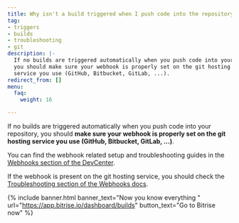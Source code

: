 ```yaml
---
title: Why isn't a build triggered when I push code into the repository?
tag:
- triggers
- builds
- troubleshooting
- git
description: |-
  If no builds are triggered automatically when you push code into your repository,
  you should make sure your webhook is properly set on the git hosting
  service you use (GitHub, Bitbucket, GitLab, ...).
redirect_from: []
menu:
  faq:
    weight: 16

---
```

If no builds are triggered automatically when you push code into your repository, you should **make sure your webhook is properly set on the git hosting service you use (GitHub, Bitbucket, GitLab, ...)**.

You can find the webhook related setup and troubleshooting guides in the [Webhooks section of the DevCenter](/webhooks/webhooks-index/).

If the webhook is present on the git hosting service, you should check the [Troubleshooting section of the Webhooks docs](/webhooks/troubleshooting).

{% include banner.html banner_text="Now you know everything " url="https://app.bitrise.io/dashboard/builds" button_text="Go to Bitrise now" %}